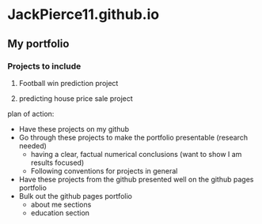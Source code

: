 # JackPierce11.github.io

## My portfolio

### Projects to include

1. Football win prediction project

2. predicting house price sale project


plan of action:
- Have these projects on my github
- Go through these projects to make the portfolio presentable (research needed)
  - having a clear, factual numerical conclusions (want to show I am results focused)
  - Following conventions for projects in general
- Have these projects from the github presented well on the github pages portfolio
- Bulk out the github pages portfolio
  - about me sections
  - education section
 

